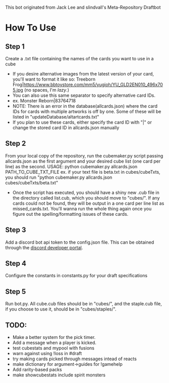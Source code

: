 This bot originated from Jack Lee and slindvall's Meta-Repository Draftbot

# How To Use

## Step 1
Create a .txt file containing the names of the cards you want to use in a cube
* If you desire alternative images from the latest version of your card, you'll want to format it like so: Treeborn Frog|https://www.bbtoystore.com/mm5/yugioh/YU_GLD2EN010_496x705.jpg (no spaces, I'm _lazy_.)
* You can also use this same separator to specify alternative card IDs.
* ex. Monster Reborn|83764718
* NOTE: There is an error in the database(allcards.json) where the card IDs for cards with multiple artworks is off by one. Some of these will be listed in "updateDatabase/altartcards.txt"
* If you plan to use these cards, either specify the card ID with "|" or change the stored card ID in allcards.json manually

## Step 2
From your local copy of the repository, run the cubemaker.py script passing allcards.json as the first argument and your desired cube list (one card per line) as the second.
USAGE: python cubemaker.py allcards.json PATH_TO_CUBE_TXT_FILE
ex. if your text file is beta.txt in cubes/cubeTxts, you should run "python cubemaker.py allcards.json cubes/cubeTxts/beta.txt"
* Once the script has executed, you should have a shiny new .cub file in the directory called list.cub, which you should move to "cubes/". If any cards could not be found, they will be output in a one card per line list as missed_cards.txt. You'll wanna run the whole thing again once you figure out the spelling/formatting issues of these cards.

## Step 3
Add a discord bot api token to the config.json file. This can be obtained through the [discord developer portal](https://discord.com/developers/). 

## Step 4
Configure the constants in constants.py for your draft specifications

## Step 5
Run bot.py. All cube.cub files should be in "cubes/", and the staple.cub file, if you choose to use it, should be in "cubes/staples/". 

## TODO:
* Make a better system for the pick timer.
* Add a message when a player is kicked.
* test cubestats and mypool with fusions
* warn against using !loss in #draft
* try making cards picked through messages intead of reacts
* make dictionary for argument->guides for !gamehelp
* Add rarity-based packs
* make showcubestats include spirit monsters
